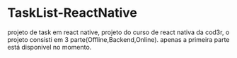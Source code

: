 # TaskList-ReactNative
projeto de task em react native, projeto do curso de react nativa da cod3r, o projeto consisti em 3 parte(Offline,Backend,Online).
apenas a primeira parte está disponivel no momento.

